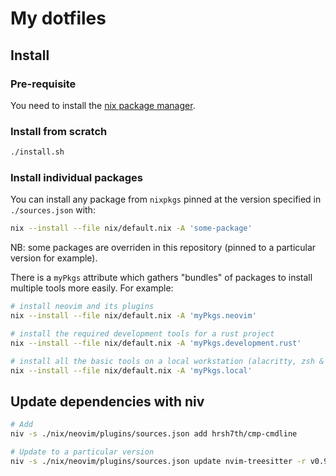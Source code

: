 # My dotfiles

## Install

### Pre-requisite

You need to install the [nix package manager](https://nixos.org/download/).

### Install from scratch

```sh
./install.sh
```

### Install individual packages

You can install any package from `nixpkgs` pinned at the version specified in `./sources.json` with:
```sh
nix --install --file nix/default.nix -A 'some-package'
```

NB: some packages are overriden in this repository (pinned to a particular version for example).

There is a `myPkgs` attribute which gathers "bundles" of packages to install multiple tools more easily. For example:
```sh
# install neovim and its plugins
nix --install --file nix/default.nix -A 'myPkgs.neovim'

# install the required development tools for a rust project
nix --install --file nix/default.nix -A 'myPkgs.development.rust'

# install all the basic tools on a local workstation (alacritty, zsh & plugins, neovim & plugins, etc.)
nix --install --file nix/default.nix -A 'myPkgs.local'
```

## Update dependencies with niv

```sh
# Add
niv -s ./nix/neovim/plugins/sources.json add hrsh7th/cmp-cmdline

# Update to a particular version
niv -s ./nix/neovim/plugins/sources.json update nvim-treesitter -r v0.9.1
```
